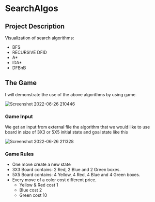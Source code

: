# SearchAlgos
## Project Description
Visualization of search algorithms:
* BFS
* RECURSIVE DFID
* A*
* IDA*
* DFBnB



## The Game   
I will demonstrate the use of the above algorithms by using game.

![Screenshot 2022-06-26 210446](https://user-images.githubusercontent.com/73185009/175828061-6c1f31a0-5c3a-417e-8a38-6d3be67f4d27.png)

### Game Input
 We get an input from external file the algorithm that we would like to use board in size of 3X3 or 5X5
 initial state and goal state like this

![Screenshot 2022-06-26 211328](https://user-images.githubusercontent.com/73185009/175828252-581c894c-4e5a-471b-a75d-5ecd97897344.png)


### Game Rules
* One move create a new state
* 3X3 Board contains: 2 Red, 2 Blue and 2 Green boxes.
* 5X5 Board contains: 4 Yellow, 4 Red, 4 Blue and 4 Green boxes.
* Every move of  a color cost different price.
  * Yellow & Red cost 1 
  * Blue cost 2
  * Green cost 10

